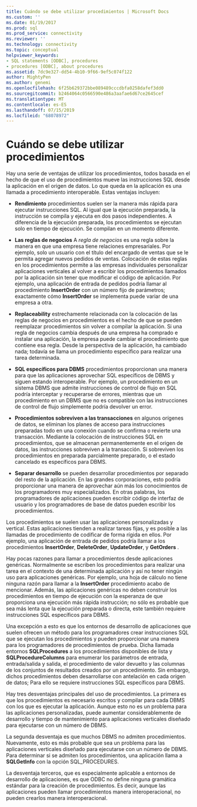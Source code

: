 ```yaml
---
title: Cuándo se debe utilizar procedimientos | Microsoft Docs
ms.custom: ''
ms.date: 01/19/2017
ms.prod: sql
ms.prod_service: connectivity
ms.reviewer: ''
ms.technology: connectivity
ms.topic: conceptual
helpviewer_keywords:
- SQL statements [ODBC], procedures
- procedures [ODBC], about procedures
ms.assetid: 7dc9e327-dd54-4b10-9f66-9ef5c074f122
author: MightyPen
ms.author: genemi
ms.openlocfilehash: 6f25b629372bbe089489cccdbfa0258dafef3dd0
ms.sourcegitcommit: b2464064c0566590e486a3aafae6d67ce2645cef
ms.translationtype: MT
ms.contentlocale: es-ES
ms.lasthandoff: 07/15/2019
ms.locfileid: "68078972"
---
```

# <a name="when-to-use-procedures"></a>Cuándo se debe utilizar procedimientos
Hay una serie de ventajas de utilizar los procedimientos, todos basada en el hecho de que el uso de procedimientos mueve las instrucciones SQL desde la aplicación en el origen de datos. Lo que queda en la aplicación es una llamada a procedimiento interoperable. Estas ventajas incluyen:  
  
-   **Rendimiento** procedimientos suelen ser la manera más rápida para ejecutar instrucciones SQL. Al igual que la ejecución preparada, la instrucción se compila y ejecuta en dos pasos independientes. A diferencia de la ejecución preparada, los procedimientos se ejecutan solo en tiempo de ejecución. Se compilan en un momento diferente.  
  
-   **Las reglas de negocios** A *regla de negocios* es una regla sobre la manera en que una empresa tiene relaciones empresariales. Por ejemplo, solo un usuario con el título del encargado de ventas que se le permita agregar nuevos pedidos de ventas. Colocación de estas reglas en los procedimientos permite a las empresas individuales personalizar aplicaciones verticales al volver a escribir los procedimientos llamados por la aplicación sin tener que modificar el código de aplicación. Por ejemplo, una aplicación de entrada de pedidos podría llamar al procedimiento **InsertOrder** con un número fijo de parámetros; exactamente cómo **InsertOrder** se implementa puede variar de una empresa a otra.  
  
-   **Replaceability** estrechamente relacionada con la colocación de las reglas de negocios en procedimientos es el hecho de que se pueden reemplazar procedimientos sin volver a compilar la aplicación. Si una regla de negocios cambia después de una empresa ha comprado e instalar una aplicación, la empresa puede cambiar el procedimiento que contiene esa regla. Desde la perspectiva de la aplicación, ha cambiado nada; todavía se llama un procedimiento específico para realizar una tarea determinada.  
  
-   **SQL específicos para DBMS** procedimientos proporcionan una manera para que las aplicaciones aprovechar SQL específicos de DBMS y siguen estando interoperable. Por ejemplo, un procedimiento en un sistema DBMS que admite instrucciones de control de flujo en SQL podría interceptar y recuperarse de errores, mientras que un procedimiento en un DBMS que no es compatible con las instrucciones de control de flujo simplemente podría devolver un error.  
  
-   **Procedimientos sobreviven a las transacciones** en algunos orígenes de datos, se eliminan los planes de acceso para instrucciones preparadas todo en una conexión cuando se confirma o revierte una transacción. Mediante la colocación de instrucciones SQL en procedimientos, que se almacenan permanentemente en el origen de datos, las instrucciones sobreviven a la transacción. Si sobreviven los procedimientos en preparada parcialmente preparado, o el estado cancelado es específicos para DBMS.  
  
-   **Separar desarrollo** se pueden desarrollar procedimientos por separado del resto de la aplicación. En las grandes corporaciones, esto podría proporcionar una manera de aprovechar aún más los conocimientos de los programadores muy especializados. En otras palabras, los programadores de aplicaciones pueden escribir código de interfaz de usuario y los programadores de base de datos pueden escribir los procedimientos.  
  
 Los procedimientos se suelen usar las aplicaciones personalizadas y vertical. Estas aplicaciones tienden a realizar tareas fijas, y es posible a las llamadas de procedimiento de codificar de forma rígida en ellos. Por ejemplo, una aplicación de entrada de pedidos podría llamar a los procedimientos **InsertOrder**, **DeleteOrder**, **UpdateOrder**, y **GetOrders** .  
  
 Hay pocas razones para llamar a procedimientos desde aplicaciones genéricas. Normalmente se escriben los procedimientos para realizar una tarea en el contexto de una determinada aplicación y así no tener ningún uso para aplicaciones genéricas. Por ejemplo, una hoja de cálculo no tiene ninguna razón para llamar a la **InsertOrder** procedimiento acabo de mencionar. Además, las aplicaciones genéricas no deben construir los procedimientos en tiempo de ejecución con la esperanza de que proporciona una ejecución más rápida instrucción; no sólo es probable que sea más lenta que la ejecución preparada o directa, este también requiere instrucciones SQL específicos para DBMS.  
  
 Una excepción a esto es que los entornos de desarrollo de aplicaciones que suelen ofrecen un método para los programadores crear instrucciones SQL que se ejecutan los procedimientos y pueden proporcionar una manera para los programadores de procedimientos de prueba. Dicha llamada entornos **SQLProcedures** a los procedimientos disponibles de lista y **SQLProcedureColumns** para enumerar los parámetros de entrada, entrada/salida y salida, el procedimiento de valor devuelto y las columnas de los conjuntos de resultados creados por un procedimiento. Sin embargo, dichos procedimientos deben desarrollarse con antelación en cada origen de datos; Para ello se requiere instrucciones SQL específicos para DBMS.  
  
 Hay tres desventajas principales del uso de procedimientos. La primera es que los procedimientos es necesario escritos y compilar para cada DBMS con los que es ejecutar la aplicación. Aunque esto no es un problema para las aplicaciones personalizadas, puede aumentar considerablemente de desarrollo y tiempo de mantenimiento para aplicaciones verticales diseñado para ejecutarse con un número de DBMS.  
  
 La segunda desventaja es que muchos DBMS no admiten procedimientos. Nuevamente, esto es más probable que sea un problema para las aplicaciones verticales diseñado para ejecutarse con un número de DBMS. Para determinar si se admiten los procedimientos, una aplicación llama a **SQLGetInfo** con la opción SQL_PROCEDURES.  
  
 La desventaja terceros, que es especialmente aplicable a entornos de desarrollo de aplicaciones, es que ODBC no define ninguna gramática estándar para la creación de procedimientos. Es decir, aunque las aplicaciones pueden llamar procedimientos manera interoperacional, no pueden crearlos manera interoperacional.
